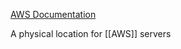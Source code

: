 [AWS Documentation](https://aws.amazon.com/about-aws/global-infrastructure/regions_az/)

A physical location for [[AWS]] servers